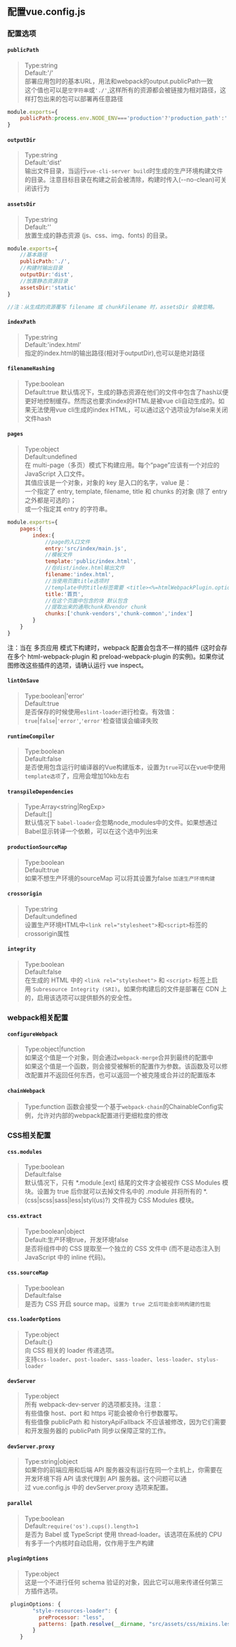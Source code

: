 ## 配置vue.config.js

### 配置选项

#### `publicPath`
>   Type:string<br>
    Default:'/' <br>
    部署应用包时的基本URL，用法和webpack的output.publicPath一致<br>
    这个值也可以是`空字符串`或`'./'`,这样所有的资源都会被链接为相对路径，这样打包出来的包可以部署再任意路径

```js
module.exports={
    publicPath:process.env.NODE_ENV==='production'?'production_path':'./'
}
```

#### `outputDir`
>   Type:string <br>
    Default:'dist' <br>
    输出文件目录，当运行`vue-cli-server build`时生成的生产环境构建文件的目录。注意目标目录在构建之前会被清除，构建时传入(--no-clean)可关闭该行为

#### `assetsDir`
>   Type:string<br>
    Default:''<br>
    放置生成的静态资源 (js、css、img、fonts) 的目录。

```js
module.exports={
    //基本路径
    publicPath:'./',
    //构建时输出目录
    outputDir:'dist',
    //放置静态资源目录
    assetsDir:'static'
}

//注：从生成的资源覆写 filename 或 chunkFilename 时，assetsDir 会被忽略。
```

#### `indexPath`
>   Type:string <br>
    Default:'index.html' <br>
    指定的index.html的输出路径(相对于outputDir),也可以是绝对路径

#### `filenameHashing`
>   Type:boolean<br>
    Default:true
    默认情况下，生成的静态资源在他们的文件中包含了hash以便更好地控制缓存。然而这也要求index的HTML是被vue cli自动生成的。如果无法使用vue cli生成的index HTML，可以通过这个选项设为false来关闭文件hash

#### `pages`
>   Type:object<br>
    Default:undefined <br>
    在 multi-page（多页）模式下构建应用。每个“page”应该有一个对应的 JavaScript 入口文件。<br>
    其值应该是一个对象，对象的 key 是入口的名字，value 是：<br>
    一个指定了 entry, template, filename, title 和 chunks 的对象 (除了 entry 之外都是可选的)；<br>
    或一个指定其 entry 的字符串。

```js
module.exports={
    pages:{
        index:{
            //page的入口文件
            entry:'src/index/main.js',
            //模板文件
            template:'public/index.html',
            //在dist/index.html输出文件
            filename:'index.html',
            //当使用页面title选项时
            //template中的title标签需要 <title><%=htmlWebpackPlugin.options.title %></title>
            title:'首页',
            //在这个页面中包含的块 默认包含
            //提取出来的通用chunk和vendor chunk
            chunks:['chunk-vendors','chunk-common','index']
        }
    }
}
```
注：当在 多页应用 模式下构建时，webpack 配置会包含不一样的插件 (这时会存在多个 html-webpack-plugin 和 preload-webpack-plugin 的实例)。如果你试图修改这些插件的选项，请确认运行 vue inspect。

#### `lintOnSave`
>   Type:boolean|'error'<br>
    Default:true <br>
    是否保存的时候使用`eslint-loader`进行检查。有效值：`true`|`false`|`'error'`,`'error'`检查错误会编译失败

#### `runtimeCompiler`
>   Type:boolean<br>
    Default:false <br>
    是否使用包含运行时编译器的Vue构建版本，设置为`true`可以在vue中使用`template选项`了，应用会增加10kb左右

#### `transpileDependencies`
>   Type:Array<string|RegExp><br>
    Default:[]<br>
    默认情况下 `babel-loader`会忽略node_modules中的文件。如果想通过Babel显示转译一个依赖，可以在这个选中列出来

#### `productionSourceMap`
>   Type:boolean<br>
    Default:true<br>
    如果不想生产环境的sourceMap 可以将其设置为false `加速生产环境构建`

#### `crossorigin`
>   Type:string<br>
    Default:undefined<br>
    设置生产环境HTML中`<link rel="stylesheet">`和`<script>`标签的crossorigin属性

#### `integrity`
>   Type:boolean<br>
    Default:false<br>
    在生成的 HTML 中的 `<link rel="stylesheet">` 和 `<script>` 标签上启用 `Subresource Integrity (SRI)`。如果你构建后的文件是部署在 CDN 上的，启用该选项可以提供额外的安全性。

### webpack相关配置

#### `configureWebpack`
>   Type:object|function<br>
    如果这个值是一个对象，则会通过`webpack-merge`合并到最终的配置中<br>
    如果这个值是一个函数，则会接受被解析的配置作为参数。该函数及可以修改配置并不返回任何东西，也可以返回一个被克隆或合并过的配置版本

#### `chainWebpack`
>   Type:function
    函数会接受一个基于`webpack-chain`的ChainableConfig实例，允许对内部的webpack配置进行更细粒度的修改

### CSS相关配置

#### `css.modules`
>   Type:boolean<br>
    Default:false<br>
    默认情况下，只有 *.module.[ext] 结尾的文件才会被视作 CSS Modules 模块。设置为 true 后你就可以去掉文件名中的 .module 并将所有的 *.(css|scss|sass|less|styl(us)?) 文件视为 CSS Modules 模块。

#### `css.extract`
>   Type:boolean|object<br>
    Default:生产环境true，开发环境false<br>
    是否将组件中的 CSS 提取至一个独立的 CSS 文件中 (而不是动态注入到 JavaScript 中的 inline 代码)。

#### `css.sourceMap`
>   Type:boolean<br>
    Default:false<br>
    是否为 CSS 开启 source map。`设置为 true 之后可能会影响构建的性能`

#### `css.loaderOptions`
>   Type:object<br>
    Default:{}<br>
    向 CSS 相关的 loader 传递选项。<br>
    支持`css-loader`、`post-loader`、`sass-loader`、`less-loader`、`stylus-loader`

#### `devServer`
>   Type:object<br>
    所有 webpack-dev-server 的选项都支持。注意：<br>
    有些值像 host、port 和 https 可能会被命令行参数覆写。<br>
    有些值像 publicPath 和 historyApiFallback 不应该被修改，因为它们需要和开发服务器的 publicPath 同步以保障正常的工作。<br>

#### `devServer.proxy`
>   Type:string|object<br>
    如果你的前端应用和后端 API 服务器没有运行在同一个主机上，你需要在开发环境下将 API 请求代理到 API 服务器。这个问题可以通过 vue.config.js 中的 devServer.proxy 选项来配置。

#### `parallel`
>   Type:boolean<br>
    Default:`require('os').cups().length>1`<br>
    是否为 Babel 或 TypeScript 使用 thread-loader。该选项在系统的 CPU 有多于一个内核时自动启用，仅作用于生产构建

#### `pluginOptions`
>   Type:object<br>
    这是一个不进行任何 schema 验证的对象，因此它可以用来传递任何第三方插件选项。

```js
 pluginOptions: {
        "style-resources-loader": {
          preProcessor: "less",
          patterns: [path.resolve(__dirname, "src/assets/css/mixins.less")]
        }
    }
```



